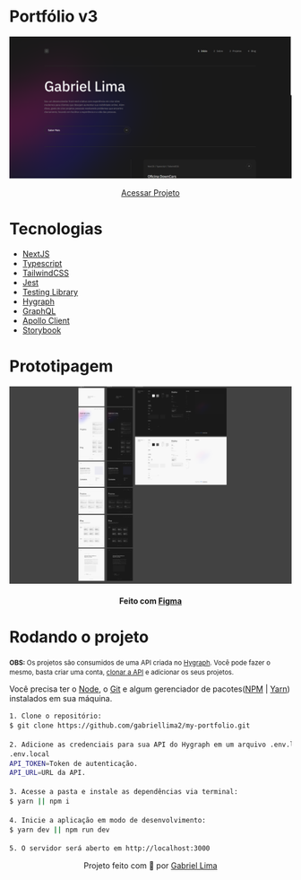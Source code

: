 # Portfólio v3

<div align="center">
  <img src="./public/docs/print.png" alt="Demonstração do projeto" >
</div>

<p align="center"><a href="https://gabrielrslima.vercel.app/">Acessar Projeto</a></p>

# Tecnologias

- [NextJS](https://nextjs.org/)
- [Typescript](https://www.typescriptlang.org/)
- [TailwindCSS](https://tailwindcss.com/)
- [Jest](https://jestjs.io/pt-BR/)
- [Testing Library](https://testing-library.com/docs/)
- [Hygraph](https://hygraph.com/)
- [GraphQL](https://graphql.org/)
- [Apollo Client](https://www.apollographql.com/docs/react/)
- [Storybook](https://storybook.js.org/)

# Prototipagem

<div align="center">
  <img src="./public/docs/figma.png" alt="Demonstração do protótipo do projeto" >
</div>

<h4 align="center">Feito com <a href="https://www.figma.com/">Figma</a></h4>

# Rodando o projeto

<small><strong>OBS: </strong>Os projetos são consumidos de uma API criada no [Hygraph](https://hygraph.com). Você pode fazer o mesmo, basta criar uma conta, [clonar a API](https://app.hygraph.com/clone/708e2f1712bc41a3b006ee61beffddee?name=Portfolio) e adicionar os seus projetos.</small>

Você precisa ter o [Node](https://nodejs.org/en/), o [Git](https://git-scm.com/) e algum gerenciador de pacotes([NPM](https://docs.npmjs.com/downloading-and-installing-node-js-and-npm/) | [Yarn](https://classic.yarnpkg.com/lang/en/docs/install)) instalados em sua máquina.

```bash
1. Clone o repositório:
$ git clone https://github.com/gabriellima2/my-portfolio.git

2. Adicione as credenciais para sua API do Hygraph em um arquivo .env.local
.env.local
API_TOKEN=Token de autenticação.
API_URL=URL da API.

3. Acesse a pasta e instale as dependências via terminal:
$ yarn || npm i

4. Inicie a aplicação em modo de desenvolvimento:
$ yarn dev || npm run dev

5. O servidor será aberto em http://localhost:3000
```


<p align="center">Projeto feito com 💙 por <a href="https://www.linkedin.com/in/gabriel-lima-860612236">Gabriel Lima</a></p>
